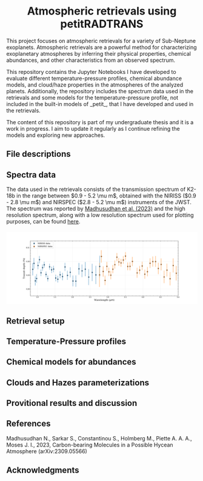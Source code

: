 <h1 align="center">Atmospheric retrievals using petitRADTRANS</h1>

<p>This project focuses on atmospheric retrievals for a variety of Sub-Neptune exoplanets. Atmospheric retrievals are a powerful method for characterizing exoplanetary atmospheres by inferring their physical properties, chemical abundances, and other characteristics from an observed spectrum.</p>

<p>This repository contains the Jupyter Notebooks I have developed to evaluate different temperature-pressure profiles, chemical abundance models, and cloud/haze properties in the atmospheres of the analyzed planets. Additionally, the repository includes the spectrum data used in the retrievals and some models for the temperature-pressure profile, not included in the built-in models of _petit_, that I have developed and used in the retrievals.</p>

<p>The content of this repository is part of my undergraduate thesis and it is a work in progress. I aim to update it regularly as I continue refining the models and exploring new approaches.</p>

<h2> File descriptions</h2>

<h2>Spectra data</h2>
The data used in the retrievals consists of the transmission spectrum of K2-18b in the range between $0.9 - 5.2 \mu m$, obtained with the NIRISS ($0.9 - 2.8 \mu m$) and NIRSPEC ($2.8 - 5.2 \mu m$) instruments of the JWST. 
The spectrum was reported by <a href="#madhu2023">Madhusudhan et al. (2023)</a> and the high resolution spectrum, along with a low resolution spectrum used for plotting purposes, can be found <a href="https://osf.io/36djh/">here</a>.
<div style="text-align: center; margin-top: 20px; margin-bottom: 20px;">
    <img src="./figures/low_res_spectra.png" alt="K2-18b spectrum" width="800">
</div>

<h2>Retrieval setup</h2>

<h2>Temperature-Pressure profiles</h2>

<h2>Chemical models for abundances</h2>

<h2>Clouds and Hazes parameterizations</h2>

<h2>Provitional results and discussion</h2>

<h2>References</h2>
<span id="madhu2023">Madhusudhan N., Sarkar S., Constantinou S., Holmberg M., Piette A. A. A.,
Moses J. I., 2023, Carbon-bearing Molecules in a Possible Hycean Atmosphere (arXiv:2309.05566)</span>
<h2>Acknowledgments</h2>
